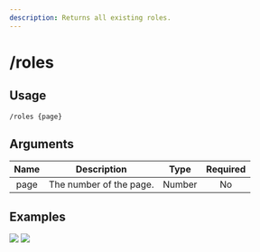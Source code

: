 ```yaml
---
description: Returns all existing roles.
---
```


# /roles

## Usage

```
/roles {page}
```

## Arguments

| Name | Description             | Type   | Required |
| :--: | :---------------------: | :----: | :------: |
| page | The number of the page. | Number | No       |

## Examples

![](https://github.com/xNickyDev/Forkman/assets/111157596/07fe40a2-0c69-4d5a-adcf-c5817c5601c7)
![](https://github.com/xNickyDev/Forkman/assets/111157596/984cc048-2fa5-4940-b924-929b0817aa5f)